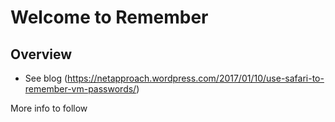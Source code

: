 # Welcome to Remember


## Overview

*   See blog (https://netapproach.wordpress.com/2017/01/10/use-safari-to-remember-vm-passwords/)

More info to follow
